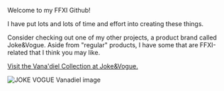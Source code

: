 Welcome to my FFXI Github!  

I have put lots and lots of time and effort into creating these things.  

Consider checking out one of my other projects, a product brand called Joke&Vogue. Aside from "regular" products, I have some that are FFXI-related that I think you may like.  

[Visit the Vana'diel Collection at Joke&Vogue.](https://jokeandvogue.com/en-usd/collections/vanadiel)  

![JOKE   VOGUE Vanadiel image](https://github.com/user-attachments/assets/62e66658-245d-4838-9b6c-86d5faded45c)
